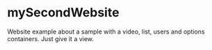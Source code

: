 # mySecondWebsite
Website example about a sample with a video, list, users and options containers. Just give it a view.
